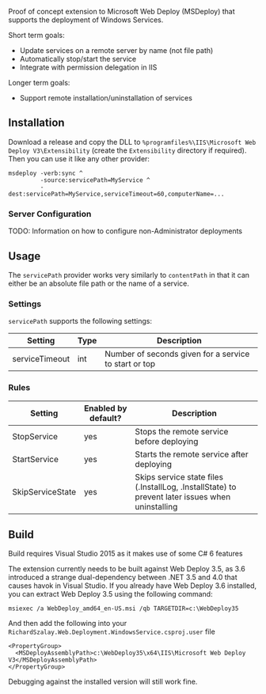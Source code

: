 Proof of concept extension to Microsoft Web Deploy (MSDeploy) that supports the deployment of Windows Services.

Short term goals:

* Update services on a remote server by name (not file path)
* Automatically stop/start the service
* Integrate with permission delegation in IIS

Longer term goals:

* Support remote installation/uninstallation of services

## Installation

Download a release and copy the DLL to `%programfiles%\IIS\Microsoft Web Deploy V3\Extensibility` (create the `Extensibility` directory if required). Then you can use it like any other provider:

```
msdeploy -verb:sync ^
         -source:servicePath=MyService ^
         -dest:servicePath=MyService,serviceTimeout=60,computerName=...
```

### Server Configuration

TODO: Information on how to configure non-Administrator deployments


## Usage

The `servicePath` provider works very similarly to `contentPath` in that it can either be an absolute file path or the name of a service.

### Settings

`servicePath` supports the following settings:

Setting       |Type  |Description
--------------|------|-----------
serviceTimeout|int   |Number of seconds given for a service to start or top

### Rules

Setting       |Enabled by default?  |Description
--------------|------|-----------
StopService|yes   |Stops the remote service before deploying
StartService|yes   |Starts the remote service after deploying
SkipServiceState|yes|Skips service state files (.InstallLog, .InstallState) to prevent later issues when uninstalling

## Build

Build requires Visual Studio 2015 as it makes use of some C# 6 features

The extension currently needs to be built against Web Deploy 3.5, as 3.6 introduced a strange dual-dependency between .NET 3.5 and 4.0 that causes havok in Visual Studio. If you already have Web Deploy 3.6 installed, you can extract Web Deploy 3.5 using the following command:

```
msiexec /a WebDeploy_amd64_en-US.msi /qb TARGETDIR=c:\WebDeploy35
```

And then add the following into your `RichardSzalay.Web.Deployment.WindowsService.csproj.user` file

```
<PropertyGroup>
  <MSDeployAssemblyPath>c:\WebDeploy35\x64\IIS\Microsoft Web Deploy V3</MSDeployAssemblyPath>
</PropertyGroup>
```

Debugging against the installed version will still work fine.
